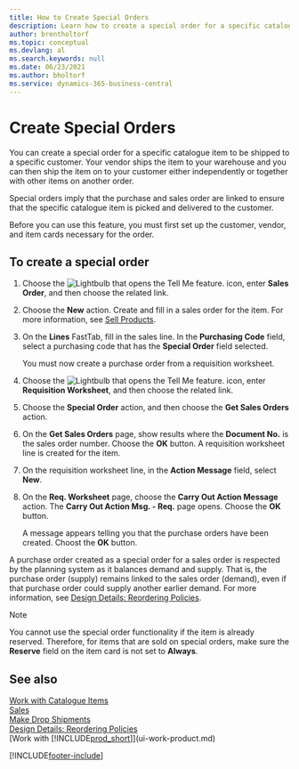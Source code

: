 ```yaml
---
title: How to Create Special Orders
description: Learn how to create a special order for a specific catalogue item to be shipped to a specific customer.
author: brentholtorf
ms.topic: conceptual
ms.devlang: al
ms.search.keywords: null
ms.date: 06/23/2021
ms.author: bholtorf
ms.service: dynamics-365-business-central
---
```

# <a name="create-special-orders"></a>Create Special Orders

You can create a special order for a specific catalogue item to be shipped to a specific customer. Your vendor ships the item to your warehouse and you can then ship the item on to your customer either independently or together with other items on another order.  

Special orders imply that the purchase and sales order are linked to ensure that the specific catalogue item is picked and delivered to the customer.  

Before you can use this feature, you must first set up the customer, vendor, and item cards necessary for the order.  

## <a name="to-create-a-special-order"></a>To create a special order

1.  Choose the ![Lightbulb that opens the Tell Me feature.](media/ui-search/search_small.png "Tell me what you want to do") icon, enter **Sales Order**, and then choose the related link.  
2. Choose the **New** action. Create and fill in a  sales order for the item. For more information, see [Sell Products](sales-how-sell-products.md).
3.  On the **Lines** FastTab, fill in the sales line. In the **Purchasing Code** field, select a purchasing code that has the **Special Order** field selected.

    You must now create a purchase order from a requisition worksheet.  
4. Choose the ![Lightbulb that opens the Tell Me feature.](media/ui-search/search_small.png "Tell me what you want to do") icon, enter **Requisition Worksheet**, and then choose the related link.  
5. Choose the **Special Order** action, and then choose the **Get Sales Orders** action.  
6.  On the **Get Sales Orders** page, show results where the **Document No.** is the sales order number. Choose the **OK** button. A requisition worksheet line is created for the item.  
7.  On the requisition worksheet line, in the **Action Message** field, select **New**.  
8.  On the **Req. Worksheet** page, choose the **Carry Out Action Message** action. The **Carry Out Action Msg. - Req.** page opens. Choose the **OK** button.  

    A message appears telling you that the purchase orders have been created. Choost the **OK** button.  

A purchase order created as a special order for a sales order is respected by the planning system as it balances demand and supply. That is, the purchase order (supply) remains linked to the sales order (demand), even if that purchase order could supply another earlier demand. For more information, see [Design Details: Reordering Policies](design-details-reservation-order-tracking-and-action-messaging.md).  

> [!NOTE]  
>  You cannot use the special order functionality if the item is already reserved. Therefore, for items that are sold on special orders, make sure the **Reserve** field on the item card is not set to **Always**.  

## <a name="see-also"></a>See also

[Work with Catalogue Items](inventory-how-work-nonstock-items.md)  
[Sales](sales-manage-sales.md)  
[Make Drop Shipments](sales-how-drop-shipment.md)   
[Design Details: Reordering Policies](design-details-reservation-order-tracking-and-action-messaging.md)  
[Work with [!INCLUDE[prod_short](includes/prod_short.md)]](ui-work-product.md)


[!INCLUDE[footer-include](includes/footer-banner.md)]
